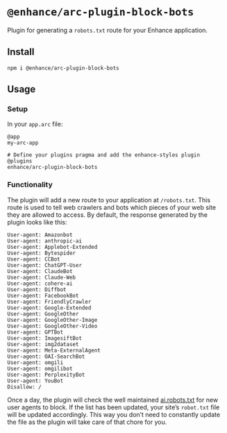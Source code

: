 # `@enhance/arc-plugin-block-bots`

Plugin for generating a `robots.txt` route for your Enhance application.

## Install

```
npm i @enhance/arc-plugin-block-bots
```

## Usage

### Setup

In your `app.arc` file:

```arc
@app
my-arc-app

# Define your plugins pragma and add the enhance-styles plugin
@plugins
enhance/arc-plugin-block-bots
```

### Functionality

The plugin will add a new route to your application at `/robots.txt`. This route is used to tell web crawlers and bots which pieces of your web site they are allowed to access. By default, the response generated by the plugin looks like this:

```
User-agent: Amazonbot
User-agent: anthropic-ai
User-agent: Applebot-Extended
User-agent: Bytespider
User-agent: CCBot
User-agent: ChatGPT-User
User-agent: ClaudeBot
User-agent: Claude-Web
User-agent: cohere-ai
User-agent: Diffbot
User-agent: FacebookBot
User-agent: FriendlyCrawler
User-agent: Google-Extended
User-agent: GoogleOther
User-agent: GoogleOther-Image
User-agent: GoogleOther-Video
User-agent: GPTBot
User-agent: ImagesiftBot
User-agent: img2dataset
User-agent: Meta-ExternalAgent
User-agent: OAI-SearchBot
User-agent: omgili
User-agent: omgilibot
User-agent: PerplexityBot
User-agent: YouBot
Disallow: /
```

Once a day, the plugin will check the well maintained [ai.robots.txt](https://github.com/ai-robots-txt/ai.robots.txt) for new user agents to block. If the list has been updated, your site’s `robot.txt` file will be updated accordingly. This way you don’t need to constantly update the file as the plugin will take care of that chore for you.
